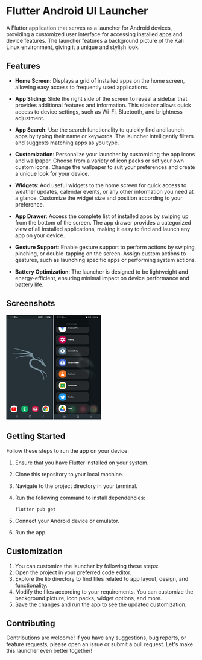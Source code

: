 # Flutter Android UI Launcher

A Flutter application that serves as a launcher for Android devices, providing a customized user interface for accessing installed apps and device features. The launcher features a background picture of the Kali Linux environment, giving it a unique and stylish look.

## Features

- **Home Screen**: Displays a grid of installed apps on the home screen, allowing easy access to frequently used applications.

- **App Sliding**: Slide the right side of the screen to reveal a sidebar that provides additional features and information. This sidebar allows quick access to device settings, such as Wi-Fi, Bluetooth, and brightness adjustment.

- **App Search**: Use the search functionality to quickly find and launch apps by typing their name or keywords. The launcher intelligently filters and suggests matching apps as you type.

- **Customization**: Personalize your launcher by customizing the app icons and wallpaper. Choose from a variety of icon packs or set your own custom icons. Change the wallpaper to suit your preferences and create a unique look for your device.

- **Widgets**: Add useful widgets to the home screen for quick access to weather updates, calendar events, or any other information you need at a glance. Customize the widget size and position according to your preference.

- **App Drawer**: Access the complete list of installed apps by swiping up from the bottom of the screen. The app drawer provides a categorized view of all installed applications, making it easy to find and launch any app on your device.

- **Gesture Support**: Enable gesture support to perform actions by swiping, pinching, or double-tapping on the screen. Assign custom actions to gestures, such as launching specific apps or performing system actions.

- **Battery Optimization**: The launcher is designed to be lightweight and energy-efficient, ensuring minimal impact on device performance and battery life.

## Screenshots

<p><img src=".\assets\readmePic.png" width="50%" style:"float:left">
</p>

## Getting Started

Follow these steps to run the app on your device:

1. Ensure that you have Flutter installed on your system.
2. Clone this repository to your local machine.
3. Navigate to the project directory in your terminal.
4. Run the following command to install dependencies:

   ```shell
   flutter pub get 
   
5. Connect your Android device or emulator.
6. Run the app.
  
## Customization

1. You can customize the launcher by following these steps:
2. Open the project in your preferred code editor.
3. Explore the lib directory to find files related to app layout, design, and functionality.
4. Modify the files according to your requirements. You can customize the background picture, icon packs, widget options, and more.
5. Save the changes and run the app to see the updated customization.

## Contributing
Contributions are welcome! If you have any suggestions, bug reports, or feature requests, please open an issue or submit a pull request. Let's make this launcher even better together!